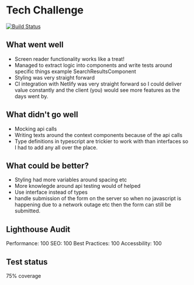 # Tech Challenge
[![Build Status](https://travis-ci.org/code-mattclaffey/tech-challenge.png?branch=master)](https://travis-ci.org/code-mattclaffey/tech-challenge)


## What went well
- Screen reader functionality works like a treat!
- Managed to extract logic into components and write tests around specific things example SearchResultsComponent
- Styling was very straight forward
- CI integration with Netlify was very straight forward so I could deliver value constantly and the client (you) would see more features as the days went by.

## What didn't go well
- Mocking api calls
- Writing texts around the context components because of the api calls
- Type definitions in typescript are trickier to work with than interfaces so I had to add any all over the place.

## What could be better?
- Styling had more variables around spacing etc
- More knowlegde around api testing would of helped
- Use interface instead of types
- handle submission of the form on the server so when no javascript is happening due to a network outage etc then the form can still be submitted.

## Lighthouse Audit

Performance: 100
SEO: 100
Best Practices: 100
Accessbility: 100

## Test status

75% coverage
